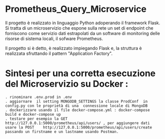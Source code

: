 # Prometheus_Query_Microservice

Il progetto è realizzato in linguaggio Python adoperando il framework Flask.
Si tratta di un microservizio che espone sulla rete un set di endpoint che
forniscono come servizio dati estrapolati da un software di monitoring delle 
risorse di sistema locali, il sofware Prometheus.

Il progetto si è detto, è realizzato impiegando Flask e, la struttura è
realizzata sfruttando il pattern "Application Factory".


# Sintesi per una corretta esecuzione del Microservizio su Docker :

	. rinominare .env.prod in .env
	. aggiornare  il setting MONGODB_SETTINGS la classe ProdConf  in config.py con le proprietà di una 	connessione locale di MongoDB
	. dockerizzare usando il file docker-compose.yml : docker-compose build e docker-compose up
	. testare per esempio la GET http://127.0.0.1:5000/prometheus/api/users/ , per aggiungere dati usare la POST 	http://127.0.0.1:5000/prometheus/api/users/create passando un firstname e un lastname usando Postman.